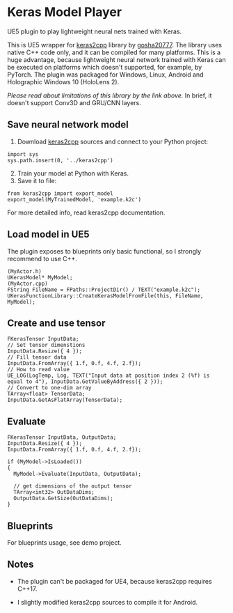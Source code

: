 # Keras Model Player
UE5 plugin to play lightweight neural nets trained with Keras.

This is UE5 wrapper for [keras2cpp](https://github.com/gosha20777/keras2cpp) library by [gosha20777](https://github.com/gosha20777). The library uses native C++ code only, and it can be compiled for many platforms. This is a huge advantage, because lightweight neural network trained with Keras can be executed on platforms which doesn't supported, for example, by PyTorch. The plugin was packaged for Windows, Linux, Android and Holographic Windows 10 (HoloLens 2).

*Please read about limitations of this library by the link above.* In brief, it doesn't support Conv3D and GRU/CNN layers.

## Save neural network model

1. Download [keras2cpp](https://github.com/gosha20777/keras2cpp) sources and connect to your Python project:
```
import sys
sys.path.insert(0, '../keras2cpp')
```
2. Train your model at Python with Keras.
3. Save it to file:
```
from keras2cpp import export_model
export_model(MyTrainedModel, 'example.k2c')
```

For more detailed info, read keras2cpp documentation.

## Load model in UE5

The plugin exposes to blueprints only basic functional, so I strongly recommend to use C++.

```
(MyActor.h)
UKerasModel* MyModel;
(MyActor.cpp)
FString FileName = FPaths::ProjectDir() / TEXT("example.k2c");
UKerasFunctionLibrary::CreateKerasModelFromFile(this, FileName, MyModel);
```

## Create and use tensor

```
FKerasTensor InputData;
// Set tensor dimenstions
InputData.Resize({ 4 });
// Fill tensor data
InputData.FromArray({ 1.f, 0.f, 4.f, 2.f});
// How to read value
UE_LOG(LogTemp, Log, TEXT("Input data at position index 2 (%f) is equal to 4"), InputData.GetValueByAddress({ 2 }));
// Convert to one-dim array
TArray<float> TensorData;
InputData.GetAsFlatArray(TensorData);
```

## Evaluate

```
FKerasTensor InputData, OutputData;
InputData.Resize({ 4 });
InputData.FromArray({ 1.f, 0.f, 4.f, 2.f});

if (MyModel->IsLoaded())
{
  MyModel->Evaluate(InputData, OutputData);

  // get dimensions of the output tensor
  TArray<int32> OutDataDims;
  OutputData.GetSize(OutDataDims);
}
```

## Blueprints

For blueprints usage, see demo project.

## Notes

- The plugin can't be packaged for UE4, because keras2cpp requires C++17.

- I slightly modified keras2cpp sources to compile it for Android.
